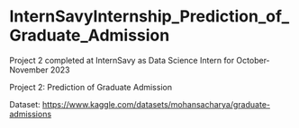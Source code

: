 # InternSavyInternship_Prediction_of_Graduate_Admission
Project 2 completed at InternSavy as Data Science Intern for October-November 2023

Project 2: Prediction of Graduate Admission

Dataset: https://www.kaggle.com/datasets/mohansacharya/graduate-admissions
